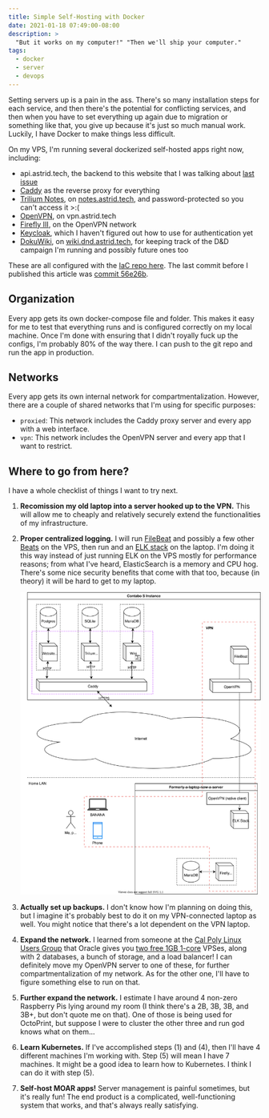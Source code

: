 ```yaml
---
title: Simple Self-Hosting with Docker
date: 2021-01-18 07:49:00-08:00
description: >
  "But it works on my computer!" "Then we'll ship your computer."
tags:
  - docker
  - server
  - devops
---
```


Setting servers up is a pain in the ass. There's so many installation steps for each service, and then there's the potential for conflicting services, and then when you have to set everything up again due to migration or something like that, you give up because it's just so much manual work. Luckily, I have Docker to make things less difficult.

<!-- excerpt -->

On my VPS, I'm running several dockerized self-hosted apps right now, including:

- api.astrid.tech, the backend to this website that I was talking about [last issue](/2020/12/20/backend)
- [Caddy](https://caddyserver.com/) as the reverse proxy for everything
- [Trilium Notes](https://github.com/zadam/trilium), on [notes.astrid.tech](https://notes.astrid.tech), and password-protected so you can't access it >:(
- [OpenVPN](https://openvpn.net/), on vpn.astrid.tech
- [Firefly III](https://www.firefly-iii.org/), on the OpenVPN network
- [Keycloak](https://www.keycloak.org/), which I haven't figured out how to use for authentication yet
- [DokuWiki](https://www.dokuwiki.org/dokuwiki), on [wiki.dnd.astrid.tech](https://wiki.dnd.astrid.tech), for keeping track of the D&D campaign I'm running and possibly future ones too

These are all configured with the [IaC repo here](https://github.com/astralbijection/astrid.tech-deployment). The last commit before I published this article was [commit 56e26b](https://github.com/astralbijection/astrid.tech-deployment/tree/56e26b678b5c14026da32e920f4804554fcdcf9e).

## Organization

Every app gets its own docker-compose file and folder. This makes it easy for me to test that everything runs and is configured correctly on my local machine. Once I'm done with ensuring that I didn't royally fuck up the configs, I'm probably 80% of the way there. I can push to the git repo and run the app in production.

## Networks

Every app gets its own internal network for compartmentalization. However, there are a couple of shared networks that I'm using for specific purposes:

- `proxied`: This network includes the Caddy proxy server and every app with a web interface.
- `vpn`: This network includes the OpenVPN server and every app that I want to restrict.

## Where to go from here?

I have a whole checklist of things I want to try next.

1. **Recomission my old laptop into a server hooked up to the VPN.** This will allow me to cheaply and relatively securely extend the functionalities of my infrastructure.
2. **Proper centralized logging.** I will run [FileBeat](https://www.elastic.co/beats/filebeat) and possibly a few other [Beats](https://www.elastic.co/beats/) on the VPS, then run and an [ELK stack](https://www.elastic.co/what-is/elk-stack) on the laptop. I'm doing it this way instead of just running ELK on the VPS mostly for performance reasons; from what I've heard, ElasticSearch is a memory and CPU hog. There's some nice security benefits that come with that too, because (in theory) it will be hard to get to my laptop.

   ![The infrastructure will probably look like this at some point.](./planned-infra.svg)

3. **Actually set up backups.** I don't know how I'm planning on doing this, but I imagine it's probably best to do it on my VPN-connected laptop as well. You might notice that there's a lot dependent on the VPN laptop.
4. **Expand the network.** I learned from someone at the [Cal Poly Linux Users Group](https://cplug.org/) that Oracle gives you [two free 1GB 1-core](https://www.oracle.com/cloud/free/) VPSes, along with 2 databases, a bunch of storage, and a load balancer! I can definitely move my OpenVPN server to one of these, for further compartmentalization of my network. As for the other one, I'll have to figure something else to run on that.
5. **Further expand the network.** I estimate I have around 4 non-zero Raspberry Pis lying around my room (I think there's a 2B, 3B, 3B, and 3B+, but don't quote me on that). One of those is being used for OctoPrint, but suppose I were to cluster the other three and run god knows what on them...
6. **Learn Kubernetes.** If I've accomplished steps (1) and (4), then I'll have 4 different machines I'm working with. Step (5) will mean I have 7 machines. It might be a good idea to learn how to Kubernetes. I think I can do it with step (5).
7. **Self-host MOAR apps!** Server management is painful sometimes, but it's really fun! The end product is a complicated, well-functioning system that works, and that's always really satisfying.
